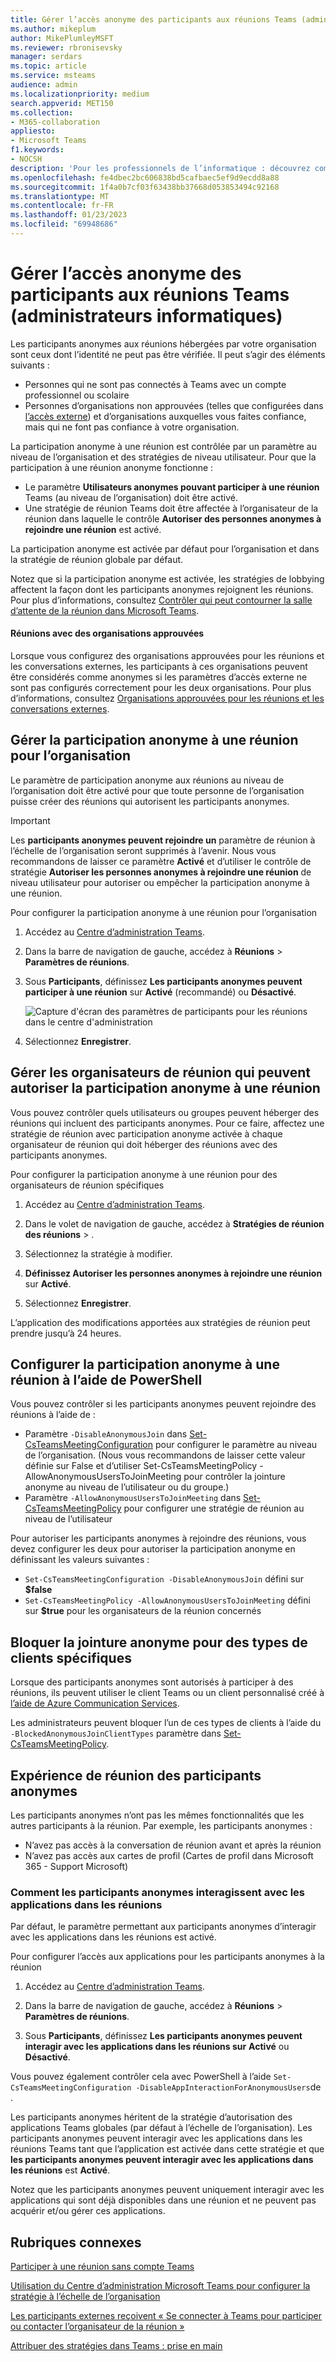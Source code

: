 ```yaml
---
title: Gérer l’accès anonyme des participants aux réunions Teams (administrateurs informatiques)
ms.author: mikeplum
author: MikePlumleyMSFT
ms.reviewer: rbronisevsky
manager: serdars
ms.topic: article
ms.service: msteams
audience: admin
ms.localizationpriority: medium
search.appverid: MET150
ms.collection:
- M365-collaboration
appliesto:
- Microsoft Teams
f1.keywords:
- NOCSH
description: 'Pour les professionnels de l’informatique : découvrez comment fonctionne la participation anonyme aux réunions dans Microsoft Teams.'
ms.openlocfilehash: fe4dbec2bc606838bd5cafbaec5ef9d9ecdd8a88
ms.sourcegitcommit: 1f4a0b7cf03f63438bb37668d053853494c92168
ms.translationtype: MT
ms.contentlocale: fr-FR
ms.lasthandoff: 01/23/2023
ms.locfileid: "69948686"
---
```

# <a name="manage-anonymous-participant-access-to-teams-meetings-it-admins"></a>Gérer l’accès anonyme des participants aux réunions Teams (administrateurs informatiques)

Les participants anonymes aux réunions hébergées par votre organisation sont ceux dont l’identité ne peut pas être vérifiée. Il peut s’agir des éléments suivants :

- Personnes qui ne sont pas connectés à Teams avec un compte professionnel ou scolaire 
- Personnes d’organisations non approuvées (telles que configurées dans [l’accès externe](manage-external-access.md)) et d’organisations auxquelles vous faites confiance, mais qui ne font pas confiance à votre organisation.

La participation anonyme à une réunion est contrôlée par un paramètre au niveau de l’organisation et des stratégies de niveau utilisateur. Pour que la participation à une réunion anonyme fonctionne :
- Le paramètre **Utilisateurs anonymes pouvant participer à une réunion** Teams (au niveau de l’organisation) doit être activé.
- Une stratégie de réunion Teams doit être affectée à l’organisateur de la réunion dans laquelle le contrôle **Autoriser des personnes anonymes à rejoindre une réunion** est activé.

La participation anonyme est activée par défaut pour l’organisation et dans la stratégie de réunion globale par défaut.

Notez que si la participation anonyme est activée, les stratégies de lobbying affectent la façon dont les participants anonymes rejoignent les réunions. Pour plus d’informations, consultez [Contrôler qui peut contourner la salle d’attente de la réunion dans Microsoft Teams](who-can-bypass-meeting-lobby.md).

#### <a name="meetings-with-trusted-organizations"></a>Réunions avec des organisations approuvées

Lorsque vous configurez des organisations approuvées pour les réunions et les conversations externes, les participants à ces organisations peuvent être considérés comme anonymes si les paramètres d’accès externe ne sont pas configurés correctement pour les deux organisations. Pour plus d’informations, consultez [Organisations approuvées pour les réunions et les conversations externes](manage-external-access.md).

## <a name="manage-anonymous-meeting-join-for-the-organization"></a>Gérer la participation anonyme à une réunion pour l’organisation

Le paramètre de participation anonyme aux réunions au niveau de l’organisation doit être activé pour que toute personne de l’organisation puisse créer des réunions qui autorisent les participants anonymes.

> [!Important]
> Les **participants anonymes peuvent rejoindre un** paramètre de réunion à l’échelle de l’organisation seront supprimés à l’avenir. Nous vous recommandons de laisser ce paramètre **Activé** et d’utiliser le contrôle de stratégie **Autoriser les personnes anonymes à rejoindre une réunion** de niveau utilisateur pour autoriser ou empêcher la participation anonyme à une réunion.

Pour configurer la participation anonyme à une réunion pour l’organisation
1. Accédez au [Centre d’administration Teams](https://admin.teams.microsoft.com).

1. Dans la barre de navigation de gauche, accédez à **Réunions** > **Paramètres de réunions**.

1. Sous **Participants**, définissez **Les participants anonymes peuvent participer à une réunion** sur **Activé** (recommandé) ou **Désactivé**.

    ![Capture d'écran des paramètres de participants pour les réunions dans le centre d'administration](media/meeting-settings-participants.png "Capture d'écran des paramètres de participants pour les réunions Teams dans le centre d'administration Microsoft Teams")

1. Sélectionnez **Enregistrer**.

## <a name="manage-which-meeting-organizers-can-allow-anonymous-meeting-join"></a>Gérer les organisateurs de réunion qui peuvent autoriser la participation anonyme à une réunion

Vous pouvez contrôler quels utilisateurs ou groupes peuvent héberger des réunions qui incluent des participants anonymes. Pour ce faire, affectez une stratégie de réunion avec participation anonyme activée à chaque organisateur de réunion qui doit héberger des réunions avec des participants anonymes.

Pour configurer la participation anonyme à une réunion pour des organisateurs de réunion spécifiques
1. Accédez au [Centre d’administration Teams](https://admin.teams.microsoft.com).

1. Dans le volet de navigation de gauche, accédez à **Stratégies de réunion des réunions** > .

1. Sélectionnez la stratégie à modifier.

1. **Définissez Autoriser les personnes anonymes à rejoindre une réunion** sur **Activé**.

1. Sélectionnez **Enregistrer**.

L’application des modifications apportées aux stratégies de réunion peut prendre jusqu’à 24 heures.

## <a name="configure-anonymous-meeting-join-using-powershell"></a>Configurer la participation anonyme à une réunion à l’aide de PowerShell

Vous pouvez contrôler si les participants anonymes peuvent rejoindre des réunions à l’aide de :

- Paramètre `-DisableAnonymousJoin` dans [Set-CsTeamsMeetingConfiguration](/powershell/module/skype/set-csteamsmeetingconfiguration) pour configurer le paramètre au niveau de l’organisation. (Nous vous recommandons de laisser cette valeur définie sur False et d’utiliser Set-CsTeamsMeetingPolicy -AllowAnonymousUsersToJoinMeeting pour contrôler la jointure anonyme au niveau de l’utilisateur ou du groupe.)
- Paramètre `-AllowAnonymousUsersToJoinMeeting` dans [Set-CsTeamsMeetingPolicy](/powershell/module/skype/set-csteamsmeetingpolicy) pour configurer une stratégie de réunion au niveau de l’utilisateur

Pour autoriser les participants anonymes à rejoindre des réunions, vous devez configurer les deux pour autoriser la participation anonyme en définissant les valeurs suivantes :

- `Set-CsTeamsMeetingConfiguration -DisableAnonymousJoin` défini sur **$false**
- `Set-CsTeamsMeetingPolicy -AllowAnonymousUsersToJoinMeeting` défini sur **$true** pour les organisateurs de la réunion concernés

## <a name="block-anonymous-join-for-specific-client-types"></a>Bloquer la jointure anonyme pour des types de clients spécifiques

Lorsque des participants anonymes sont autorisés à participer à des réunions, ils peuvent utiliser le client Teams ou un client personnalisé créé à [l’aide de Azure Communication Services](/azure/communication-services/). 

Les administrateurs peuvent bloquer l’un de ces types de clients à l’aide du `-BlockedAnonymousJoinClientTypes` paramètre dans [Set-CsTeamsMeetingPolicy](/powershell/module/skype/set-csteamsmeetingpolicy#-blockedanonymousjoinclienttypes).

## <a name="anonymous-participants-meeting-experience"></a>Expérience de réunion des participants anonymes

Les participants anonymes n’ont pas les mêmes fonctionnalités que les autres participants à la réunion. Par exemple, les participants anonymes :

- N’avez pas accès à la conversation de réunion avant et après la réunion
- N’avez pas accès aux cartes de profil (Cartes de profil dans Microsoft 365 - Support Microsoft)

### <a name="how-anonymous-participants-interact-with-apps-in-meetings"></a>Comment les participants anonymes interagissent avec les applications dans les réunions

Par défaut, le paramètre permettant aux participants anonymes d’interagir avec les applications dans les réunions est activé.

Pour configurer l’accès aux applications pour les participants anonymes à la réunion

1. Accédez au [Centre d’administration Teams](https://admin.teams.microsoft.com).

1. Dans la barre de navigation de gauche, accédez à **Réunions** > **Paramètres de réunions**.

1. Sous **Participants**, définissez  **Les participants anonymes peuvent interagir avec les applications dans les réunions sur** **Activé** ou **Désactivé**.

Vous pouvez également contrôler cela avec PowerShell à l’aide `Set-CsTeamsMeetingConfiguration -DisableAppInteractionForAnonymousUsers`de .

Les participants anonymes héritent de la stratégie d’autorisation des applications Teams globales (par défaut à l’échelle de l’organisation). Les participants anonymes peuvent interagir avec les applications dans les réunions Teams tant que l’application est activée dans cette stratégie et que **les participants anonymes peuvent interagir avec les applications dans les réunions** est **Activé**.

Notez que les participants anonymes peuvent uniquement interagir avec les applications qui sont déjà disponibles dans une réunion et ne peuvent pas acquérir et/ou gérer ces applications.

## <a name="related-topics"></a>Rubriques connexes

[Participer à une réunion sans compte Teams](https://support.microsoft.com/office/c6efc38f-4e03-4e79-b28f-e65a4c039508)

[Utilisation du Centre d’administration Microsoft Teams pour configurer la stratégie à l’échelle de l’organisation](meeting-settings-in-teams.md#allow-anonymous-users-to-join-meetings)

[Les participants externes reçoivent « Se connecter à Teams pour participer ou contacter l’organisateur de la réunion »](/microsoftteams/troubleshoot/meetings/external-participants-join-meeting-blocked)

[Attribuer des stratégies dans Teams : prise en main](policy-assignment-overview.md)